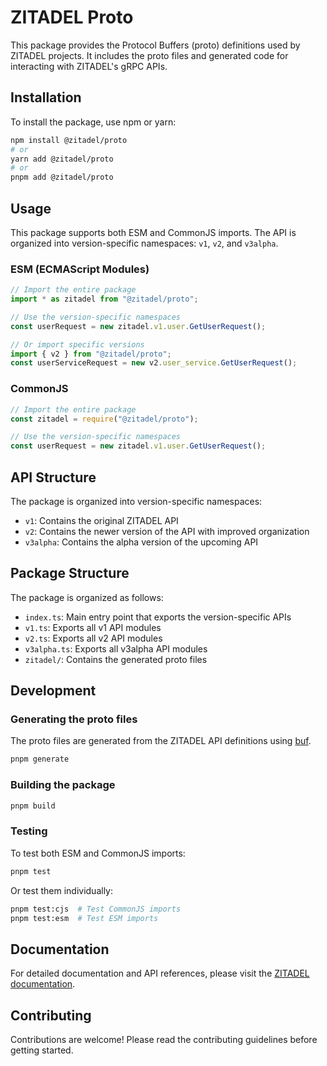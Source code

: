 # ZITADEL Proto

This package provides the Protocol Buffers (proto) definitions used by ZITADEL projects. It includes the proto files and generated code for interacting with ZITADEL's gRPC APIs.

## Installation

To install the package, use npm or yarn:

```sh
npm install @zitadel/proto
# or
yarn add @zitadel/proto
# or
pnpm add @zitadel/proto
```

## Usage

This package supports both ESM and CommonJS imports. The API is organized into version-specific namespaces: `v1`, `v2`, and `v3alpha`.

### ESM (ECMAScript Modules)

```typescript
// Import the entire package
import * as zitadel from "@zitadel/proto";

// Use the version-specific namespaces
const userRequest = new zitadel.v1.user.GetUserRequest();

// Or import specific versions
import { v2 } from "@zitadel/proto";
const userServiceRequest = new v2.user_service.GetUserRequest();
```

### CommonJS

```typescript
// Import the entire package
const zitadel = require("@zitadel/proto");

// Use the version-specific namespaces
const userRequest = new zitadel.v1.user.GetUserRequest();
```

## API Structure

The package is organized into version-specific namespaces:

- `v1`: Contains the original ZITADEL API
- `v2`: Contains the newer version of the API with improved organization
- `v3alpha`: Contains the alpha version of the upcoming API

## Package Structure

The package is organized as follows:

- `index.ts`: Main entry point that exports the version-specific APIs
- `v1.ts`: Exports all v1 API modules
- `v2.ts`: Exports all v2 API modules
- `v3alpha.ts`: Exports all v3alpha API modules
- `zitadel/`: Contains the generated proto files

## Development

### Generating the proto files

The proto files are generated from the ZITADEL API definitions using [buf](https://buf.build/).

```sh
pnpm generate
```

### Building the package

```sh
pnpm build
```

### Testing

To test both ESM and CommonJS imports:

```sh
pnpm test
```

Or test them individually:

```bash
pnpm test:cjs  # Test CommonJS imports
pnpm test:esm  # Test ESM imports
```

## Documentation

For detailed documentation and API references, please visit the [ZITADEL documentation](https://zitadel.com/docs).

## Contributing

Contributions are welcome! Please read the contributing guidelines before getting started.
